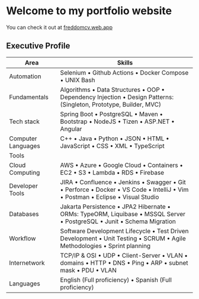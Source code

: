 # Welcome to my portfolio website
You can check it out at [freddomcv.web.app](https://freddomcv.web.app/)

## Executive Profile

| Area | Skills |
| ---- | ------ |
| Automation | Selenium • Github Actions • Docker Compose • UNIX Bash|
| Fundamentals | Algorithms • Data Structures • OOP • Dependency Injection • Design Patterns: (Singleton, Prototype, Builder, MVC) |
| Tech stack | Spring Boot • PostgreSQL • Maven • Bootstrap • NodeJS • Tizen • ASP.NET • Angular|
| Computer Languages | C++ • Java • Python • JSON • HTML • JavaScript • CSS • XML • TypeScript |
| Tools |  |
| Cloud Computing | AWS • Azure • Google Cloud • Containers • EC2 • S3 • Lambda • RDS • Firebase |
| Developer Tools | JIRA • Confluence • Jenkins • Swagger • Git • Perforce • Docker • VS Code • IntelliJ • Vim • Postman • Eclipse • Visual Studio |
| Databases | Jakarta Persistence • JPA2 Hibernate • ORMs: TypeORM, Liquibase • MSSQL Server • PostgreSQL • Junit • Schema Migration |
| Workflow | Software Development Lifecycle • Test Driven Development • Unit Testing • SCRUM • Agile Methodologies • Sprint planning |
| Internetwork | TCP/IP & OSI • UDP • Client-Server • VLAN • domains • HTTP • DNS • Ping • ARP • subnet mask • PDU • VLAN |
| Languages | English (Full proficiency) • Spanish (Full proficiency) |
